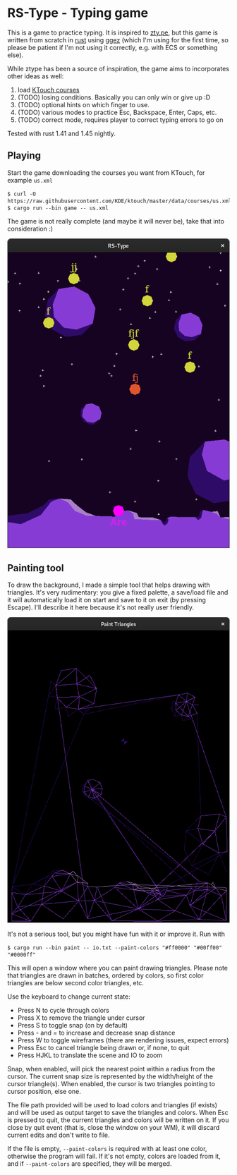 # RS-Type - Typing game

This is a game to practice typing. It is inspired to [zty.pe](https://zty.pe/),
but this game is written from scratch in [rust](https://www.rust-lang.org/) using
[ggez](https://ggez.rs/) (which I'm using for the first time, so please be patient
if I'm not using it correctly, e.g. with ECS or something else).

While ztype has been a source of inspiration, the game aims to incorporates other
ideas as well:

1. load [KTouch courses](https://github.com/KDE/ktouch/tree/master/data/courses)
2. (TODO) losing conditions. Basically you can only win or give up :D
3. (TODO) optional hints on which finger to use.
4. (TODO) various modes to practice Esc, Backspace, Enter, Caps, etc.
5. (TODO) correct mode, requires player to correct typing errors to go on

Tested with rust 1.41 and 1.45 nightly.

## Playing

Start the game downloading the courses you want from KTouch, for example `us.xml`

    $ curl -O https://raw.githubusercontent.com/KDE/ktouch/master/data/courses/us.xml
    $ cargo run --bin game -- us.xml 

The game is not really complete (and maybe it will never be), take that into
consideration :)

![Game screenshot](https://github.com/akiross/bors/raw/master/screenshots/rs-type/game.png)

## Painting tool

To draw the background, I made a simple tool that helps drawing with triangles.
It's very rudimentary: you give a fixed palette, a save/load file and it will
automatically load it on start and save to it on exit (by pressing Escape).
I'll describe it here because it's not really user friendly.

![Paint tool](https://github.com/akiross/bors/raw/master/screenshots/rs-type/paint.png)

It's not a serious tool, but you might have fun with it or improve it. Run with

    $ cargo run --bin paint -- io.txt --paint-colors "#ff0000" "#00ff00" "#0000ff"

This will open a window where you can paint drawing triangles. Please note that
triangles are drawn in batches, ordered by colors, so first color triangles are
below second color triangles, etc.

Use the keyboard to change current state:

 - Press N to cycle through colors
 - Press X to remove the triangle under cursor
 - Press S to toggle snap (on by default)
 - Press - and = to increase and decrease snap distance
 - Press W to toggle wireframes (there are rendering issues, expect errors)
 - Press Esc to cancel triangle being drawn or, if none, to quit
 - Press HJKL to translate the scene and IO to zoom

Snap, when enabled, will pick the nearest point within a radius from the cursor.
The current snap size is represented by the width/height of the cursor triangle(s).
When enabled, the cursor is two triangles pointing to cursor position, else one.

The file path provided will be used to load colors and triangles (if exists) and
will be used as output target to save the triangles and colors.
When Esc is pressed to quit, the current triangles and colors will be written on
it. If you close by quit event (that is, close the window on your WM), it will
discard current edits and don't write to file.

If the file is empty, `--paint-colors` is required with at least one color,
otherwise the program will fail. If it's not empty, colors are loaded from it,
and if `--paint-colors` are specified, they will be merged.
